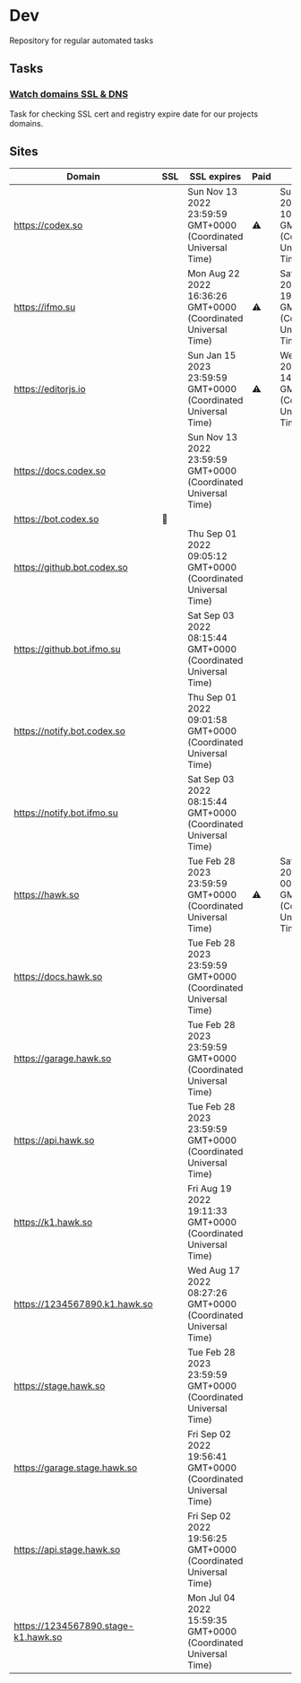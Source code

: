 # Dev

Repository for regular automated tasks

## Tasks

### [Watch domains SSL & DNS](.github/workflows/watch-domains-ssl-dns.yml)

Task for checking SSL cert and registry expire date for our projects domains.

## Sites

| Domain | SSL | SSL expires | Paid | Paid till |
| - | - | - | - | - |
| https://codex.so |  | Sun Nov 13 2022 23:59:59 GMT+0000 (Coordinated Universal Time) | ⚠️ | Sun Dec 18 2022 10:47:03 GMT+0000 (Coordinated Universal Time) |
| https://ifmo.su |  | Mon Aug 22 2022 16:36:26 GMT+0000 (Coordinated Universal Time) | ⚠️ | Sat Mar 25 2023 19:00:16 GMT+0000 (Coordinated Universal Time) |
| https://editorjs.io |  | Sun Jan 15 2023 23:59:59 GMT+0000 (Coordinated Universal Time) | ⚠️ | Wed Oct 04 2023 14:59:28 GMT+0000 (Coordinated Universal Time) |
| https://docs.codex.so |  | Sun Nov 13 2022 23:59:59 GMT+0000 (Coordinated Universal Time) |  |  |
| https://bot.codex.so | 🧨 |  |  |  |
| https://github.bot.codex.so |  | Thu Sep 01 2022 09:05:12 GMT+0000 (Coordinated Universal Time) |  |  |
| https://github.bot.ifmo.su |  | Sat Sep 03 2022 08:15:44 GMT+0000 (Coordinated Universal Time) |  |  |
| https://notify.bot.codex.so |  | Thu Sep 01 2022 09:01:58 GMT+0000 (Coordinated Universal Time) |  |  |
| https://notify.bot.ifmo.su |  | Sat Sep 03 2022 08:15:44 GMT+0000 (Coordinated Universal Time) |  |  |
| https://hawk.so |  | Tue Feb 28 2023 23:59:59 GMT+0000 (Coordinated Universal Time) | ⚠️ | Sat Jun 17 2023 00:00:00 GMT+0000 (Coordinated Universal Time) |
| https://docs.hawk.so |  | Tue Feb 28 2023 23:59:59 GMT+0000 (Coordinated Universal Time) |  |  |
| https://garage.hawk.so |  | Tue Feb 28 2023 23:59:59 GMT+0000 (Coordinated Universal Time) |  |  |
| https://api.hawk.so |  | Tue Feb 28 2023 23:59:59 GMT+0000 (Coordinated Universal Time) |  |  |
| https://k1.hawk.so |  | Fri Aug 19 2022 19:11:33 GMT+0000 (Coordinated Universal Time) |  |  |
| https://1234567890.k1.hawk.so |  | Wed Aug 17 2022 08:27:26 GMT+0000 (Coordinated Universal Time) |  |  |
| https://stage.hawk.so |  | Tue Feb 28 2023 23:59:59 GMT+0000 (Coordinated Universal Time) |  |  |
| https://garage.stage.hawk.so |  | Fri Sep 02 2022 19:56:41 GMT+0000 (Coordinated Universal Time) |  |  |
| https://api.stage.hawk.so |  | Fri Sep 02 2022 19:56:25 GMT+0000 (Coordinated Universal Time) |  |  |
| https://1234567890.stage-k1.hawk.so |  | Mon Jul 04 2022 15:59:35 GMT+0000 (Coordinated Universal Time) |  |  |
